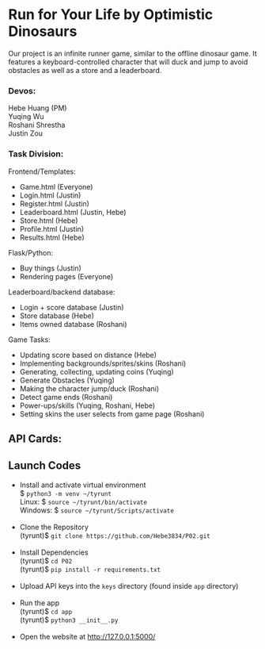 # Run for Your Life by Optimistic Dinosaurs
Our project is an infinite runner game, similar to the offline dinosaur game. It features a keyboard-controlled character that will duck and jump to avoid obstacles as well as a store and a leaderboard.

### Devos:
Hebe Huang (PM)  
Yuqing Wu  
Roshani Shrestha  
Justin Zou

### Task Division:
Frontend/Templates:
- Game.html (Everyone)
- Login.html (Justin)
- Register.html (Justin)
- Leaderboard.html (Justin, Hebe)
- Store.html (Hebe)
- Profile.html (Justin)
- Results.html (Hebe)

Flask/Python:
- Buy things (Justin)
- Rendering pages (Everyone)

Leaderboard/backend database:
- Login + score database (Justin)
- Store database (Hebe)
- Items owned database (Roshani)
	
Game Tasks:
- Updating score based on distance (Hebe)
- Implementing backgrounds/sprites/skins (Roshani)
- Generating, collecting, updating coins (Yuqing)
- Generate Obstacles (Yuqing)
- Making the character jump/duck (Roshani)
- Detect game ends (Roshani)
- Power-ups/skills (Yuqing, Roshani, Hebe)
- Setting skins the user selects from game page (Roshani)

## API Cards:

## Launch Codes
- Install and activate virtual environment <br>
$ ```python3 -m venv ~/tyrunt``` <br>
Linux: $ ```source ~/tyrunt/bin/activate``` <br>
Windows: $ ```source ~/tyrunt/Scripts/activate``` <br><br>
- Clone the Repository <br>
(tyrunt)$ ```git clone https://github.com/Hebe3834/P02.git ``` <br><br>
- Install Dependencies <br>
(tyrunt)$ ```cd P02 ``` <br>
(tyrunt)$ ```pip install -r requirements.txt``` <br><br> 
- Upload API keys into the `keys` directory (found inside `app` directory) <br><br> 
- Run the app <br>
(tyrunt)$ ```cd app``` <br>
(tyrunt)$ ```python3 __init__.py``` <br><br>
- Open the website at http://127.0.0.1:5000/
